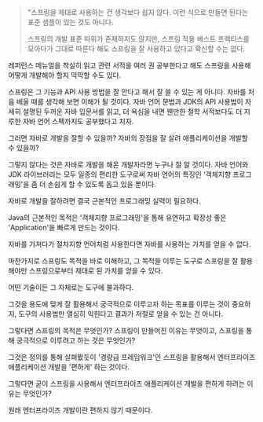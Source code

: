 



> "스프링을 제대로 사용하는 건 생각보다 쉽지 않다.
> 이런 식으로 만들면 된다는 표준 샘플이 있는 것도 아니다.
>
> 스프링의 개발 표준 따위가 존재하지도 않지만,
> 스프링 적용 베스트 프랙티스를 모아다가 그대로 따른다 해도
> 스프링을 잘 사용하고 있다고 확신할 수는 없다.

레퍼런스 메뉴얼을 착실히 읽고 관련 서적을 여러 권 공부한다고 해도
스프링을 사용해 어떻게 개발해야 할지 막막할 수도 있다.

스프링은 그 기능과 API 사용 방법을 잘 안다고 해서 잘 쓸 수 있는 게 아니다.
자바를 처음 배울 때를 생각해 보면 이해가 될 것이다.
자바 언어 문법과 JDK의 API 사용법이 자세히 설명된 두꺼운 자바 입문서를 읽고,
더 욕심을 내면 웬만한 철학 서적보다도 더 지루한 자바 언어 스펙까지도 공부했다고 치자.



그러면 자바로 개발을 잘할 수 있을까?
자바의 장점을 잘 살려 애플리케이션을 개발할 수 있을까?

그렇지 않다는 것은 자바로 개발을 해온 개발자라면 누구나 잘 알 것이다.
자바 언어와 JDK 라이브러리는 모두 일종의 편리한 도구로써
자바 언어의 특징인 '객체지향 프로그래밍'을 좀 더 손쉽게 할 수 있도록 돕고 있을 뿐이다.



자바로 개발을 잘하려면 결국 근본적인 프로그래밍 실력이 필요하다.

Java의 근본적인 목적은 '객체지향 프로그래밍'을 통해 
유연하고 확장성 좋은 'Application'을 빠르게 만드는 것이다.

자바를 가져다가 절차지향 언어처럼 사용한다면 자바를 사용하는 가치를 얻을 수 없다.

마찬가지로 스프링도 목적을 바로 이해하고, 그 목적을 이루는 도구로
스프링을 잘 활용해야만 스프링으로부터 제대로 된 가치를 얻을 수 있다.



어떤 기술이든 그 자체로는 도구에 불과하다.

그것을 용도에 맞게 잘 활용해서 궁극적으로 이루고자 하는 목표를
이루는 것이 중요하지, 도구의 사용법만 열심히 익힌다고 
결과가 저절로 얻을 수 있는 건 아니다.



그렇다면 스프링의 목적은 무엇인가?
스프링이 만들어진 이유는 무엇이고,
스프링을 통해 궁극적으로 이루려고 하는 것은 무엇인가?

그것은 정의를 통해 살펴봤듯이 '경량급 프레임워크'인 스프링을 활용해서
엔터프라이즈 애플리케이션 개발을 '편하게' 하는 것이다.

그렇다면 굳이 스프링을 사용해서 엔터프라이즈 애플리케이션 개발을
편하게 하려는 이유는 무엇인가?

원래 엔터프라이즈 개발이란 편하지 않기 때문이다.
